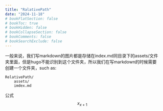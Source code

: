 ```yaml
---
title: "RalativePath"
date: "2024-11-18"
# bookFlatSection: false
# bookToc: true
# bookHidden: false
# bookCollapseSection: false
# bookComments: false
# bookSearchExclude: false
---
```


一般来说，我们写markdown的图片都是存储在index.md同目录下的assets/文件夹里面，但是hugo不能识别到这个文件夹，所以我们在写markdown的时候需要创建一个文件夹，such as:

```
RelativePath/
    assets/
    imdex.md
```

公式$$x_{x+1}$$